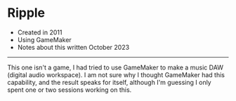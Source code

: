 # Ripple
- Created in 2011
- Using GameMaker
- Notes about this written October 2023
---
This one isn't a game, I had tried to use GameMaker to make a music DAW (digital audio workspace). I am not sure why I thought GameMaker had this capability, and the result speaks for itself, although I'm guessing I only spent one or two sessions working on this.
